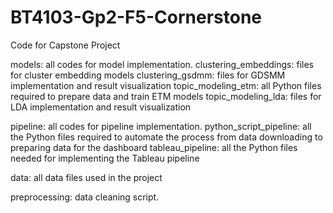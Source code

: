 # BT4103-Gp2-F5-Cornerstone
Code for Capstone Project 

models: all codes for model implementation.
  clustering_embeddings: files for cluster embedding models
  clustering_gsdmm: files for GDSMM implementation and result visualization
  topic_modeling_etm: all Python files required to prepare data and train ETM models
  topic_modeling_lda: files for LDA implementation and result visualization

pipeline: all codes for pipeline implementation.
  python_script_pipeline: all the Python files required to automate the process from data downloading to preparing data for the dashboard
  tableau_pipeline: all the Python files needed for implementing the Tableau pipeline

data: all data files used in the project

preprocessing: data cleaning script.

